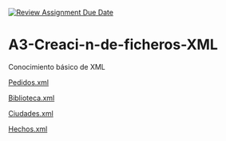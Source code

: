 [![Review Assignment Due Date](https://classroom.github.com/assets/deadline-readme-button-22041afd0340ce965d47ae6ef1cefeee28c7c493a6346c4f15d667ab976d596c.svg)](https://classroom.github.com/a/SFLjl0fO)
# A3-Creaci-n-de-ficheros-XML
Conocimiento básico de XML 


[Pedidos.xml](./pedidos.xml)

[Biblioteca.xml](./Biblioteca.xml)

[Ciudades.xml](./ciudades.xml)

[Hechos.xml](./hechos.xml)

